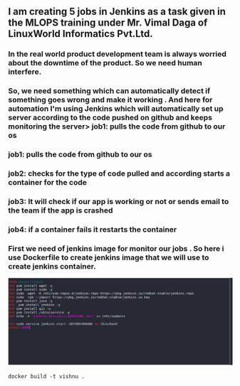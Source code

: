  ## I am creating  5 jobs in Jenkins as a task given in the MLOPS training under Mr. Vimal Daga of LinuxWorld Informatics Pvt.Ltd. 

### In the real world  product development  team is always worried about the downtime of the product. So we need human interfere.
### So, we need something which can automatically detect if something goes wrong and make it working . And here for automation I'm using Jenkins which will automatically set up server according to the code pushed on github and keeps monitoring the server> job1: pulls the code from github to our os


### job1: pulls the code from github to our os
### job2: checks for the type of code pulled and according starts a container for the code

### job3: It will check if our app is working or not or  sends email to the team if the app is crashed

### job4: if a container fails it restarts the container


### First we need of jenkins image for monitor our jobs . So here i use  Dockerfile to create jenkins image that we will use to create jenkins container.

![Dockerfile](img/Dockerfile.jpg)



```
docker build -t vishnu . 
```

